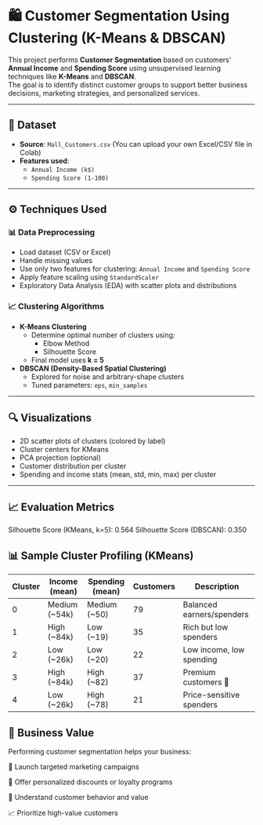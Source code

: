 # 🛍️ Customer Segmentation Using Clustering (K-Means & DBSCAN)

This project performs **Customer Segmentation** based on customers’ **Annual Income** and **Spending Score** using unsupervised learning techniques like **K-Means** and **DBSCAN**.  
The goal is to identify distinct customer groups to support better business decisions, marketing strategies, and personalized services.

---

## 📁 Dataset

- **Source**: `Mall_Customers.csv` (You can upload your own Excel/CSV file in Colab)
- **Features used**:
  - `Annual Income (k$)`
  - `Spending Score (1-100)`

---

## ⚙️ Techniques Used

### 📊 Data Preprocessing
- Load dataset (CSV or Excel)
- Handle missing values
- Use only two features for clustering: `Annual Income` and `Spending Score`
- Apply feature scaling using `StandardScaler`
- Exploratory Data Analysis (EDA) with scatter plots and distributions

### 📈 Clustering Algorithms
- **K-Means Clustering**
  - Determine optimal number of clusters using:
    - Elbow Method
    - Silhouette Score
  - Final model uses **k = 5**
- **DBSCAN (Density-Based Spatial Clustering)**
  - Explored for noise and arbitrary-shape clusters
  - Tuned parameters: `eps`, `min_samples`

---

## 🔍 Visualizations

- 2D scatter plots of clusters (colored by label)
- Cluster centers for KMeans
- PCA projection (optional)
- Customer distribution per cluster
- Spending and income stats (mean, std, min, max) per cluster

---

## 📈 Evaluation Metrics


Silhouette Score (KMeans, k=5): 0.564
Silhouette Score (DBSCAN):      0.350


## 📊 Sample Cluster Profiling (KMeans) 

| Cluster | Income (mean) | Spending (mean) | Customers | Description                |
|---------|----------------|------------------|-----------|----------------------------|
|   0     | Medium (~54k)  | Medium (~50)     |    79     | Balanced earners/spenders  |
|   1     | High (~84k)    | Low (~19)        |    35     | Rich but low spenders      |
|   2     | Low (~26k)     | Low (~20)        |    22     | Low income, low spending   |
|   3     | High (~84k)    | High (~82)       |    37     | Premium customers 💎       |
|   4     | Low (~26k)     | High (~78)       |    21     | Price-sensitive spenders   |


## 📌 Business Value
Performing customer segmentation helps your business:

🎯 Launch targeted marketing campaigns

🤝 Offer personalized discounts or loyalty programs

💼 Understand customer behavior and value

📈 Prioritize high-value customers


